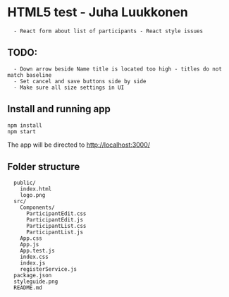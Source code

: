 # HTML5 test - Juha Luukkonen
      - React form about list of participants - React style issues 

## TODO: 
      - Down arrow beside Name title is located too high - titles do not match baseline
      - Set cancel and save buttons side by side
      - Make sure all size settings in UI

## Install and running app
```
npm install 
npm start
```
The app will be directed to [http://localhost:3000/](http://localhost:3000/)

## Folder structure
```
  public/
    index.html
    logo.png
  src/
    Components/
      ParticipantEdit.css
      ParticipantEdit.js
      ParticipantList.css
      ParticipantList.js
    App.css
    App.js
    App.test.js
    index.css
    index.js
    registerService.js
  package.json
  styleguide.png
  README.md
```
